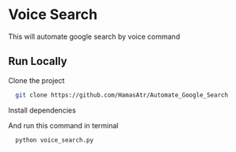 
# Voice Search

This will automate google search by voice command

## Run Locally

Clone the project

```bash
  git clone https://github.com/HamasAtr/Automate_Google_Search
```


Install dependencies

And run this command in terminal

```bash
  python voice_search.py
```


